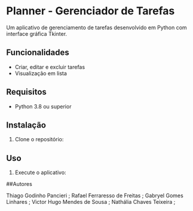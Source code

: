 # Planner - Gerenciador de Tarefas

Um aplicativo de gerenciamento de tarefas desenvolvido em Python com interface gráfica Tkinter.

## Funcionalidades

- Criar, editar e excluir tarefas
- Visualização em lista 

## Requisitos

- Python 3.8 ou superior

## Instalação

1. Clone o repositório:

## Uso

1. Execute o aplicativo:

##Autores

Thiago Godinho Pancieri ;
Rafael Ferraresso de Freitas ;
Gabryel Gomes Linhares ;
Victor Hugo Mendes de Sousa ;
Nathália Chaves Teixeira ;
